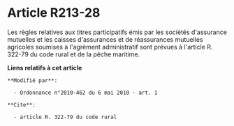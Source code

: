 # Article R213-28

Les règles relatives aux titres participatifs émis par les sociétés d'assurance mutuelles et les caisses d'assurances et de
réassurances mutuelles agricoles soumises à l'agrément administratif sont prévues à l'article R. 322-79 du code rural et de
la pêche maritime.

**Liens relatifs à cet article**

	**Modifié par**:

	  - Ordonnance n°2010-462 du 6 mai 2010 - art. 1

	**Cite**:

	  - article R. 322-79 du code rural
